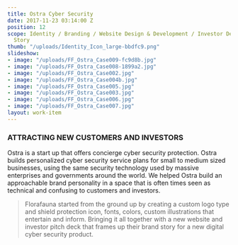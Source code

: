 ```yaml
---
title: Ostra Cyber Security
date: 2017-11-23 03:14:00 Z
position: 12
scope: Identity / Branding / Website Design & Development / Investor Deck and Brand
  Story
thumb: "/uploads/Identity_Icon_large-bbdfc9.png"
slideshow:
- image: "/uploads/FF_Ostra_Case009-fc9d8b.jpg"
- image: "/uploads/FF_Ostra_Case008-1899a2.jpg"
- image: "/uploads/FF_Ostra_Case002.jpg"
- image: "/uploads/FF_Ostra_Case004b.jpg"
- image: "/uploads/FF_Ostra_Case005.jpg"
- image: "/uploads/FF_Ostra_Case003.jpg"
- image: "/uploads/FF_Ostra_Case006.jpg"
- image: "/uploads/FF_Ostra_Case007.jpg"
layout: work-item
---
```


### ATTRACTING NEW CUSTOMERS AND INVESTORS

Ostra is a start up that offers concierge cyber security protection. Ostra builds personalized cyber security service plans for small to medium sized businesses, using the same security technology used by massive enterprises and governments around the world. We helped Ostra build an approachable  brand personality in a space that is often times seen as technical and confusing to customers and investors.

> Florafauna started from the ground up by creating a custom logo type and shield protection icon, fonts, colors, custom illustrations that entertain and inform. Bringing it all together with a new website and investor pitch deck that frames up their brand story for a new digital cyber security product.
